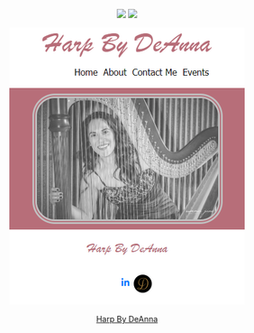 <div align="center">

![](https://img.shields.io/github/languages/top/deannapi/harp-by-deanna)
![](https://img.shields.io/github/last-commit/deannapi/harp-by-deanna)

![](harpbydeanna.png)

[Harp By DeAnna](https://www.harpbydeanna.com)

</div>